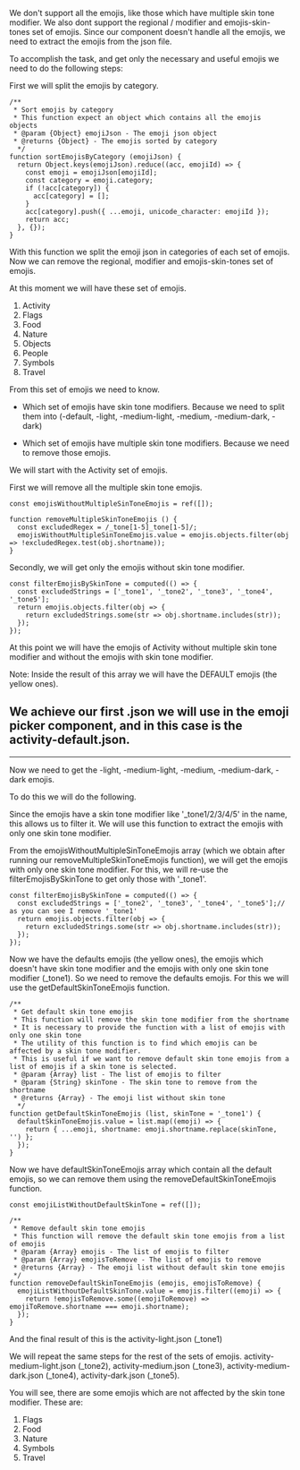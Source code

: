We don't support all the emojis, like those which have multiple skin tone modifier.
We also dont support the regional / modifier and emojis-skin-tones set of emojis.
Since our component doesn't handle all the emojis, we need to extract the emojis from the json file.


To accomplish the task, and get only the necessary and useful emojis we need to do the following steps:

First we will split the emojis by category.

```
/**
 * Sort emojis by category
 * This function expect an object which contains all the emojis objects
 * @param {Object} emojiJson - The emoji json object
 * @returns {Object} - The emojis sorted by category
  */
function sortEmojisByCategory (emojiJson) {
  return Object.keys(emojiJson).reduce((acc, emojiId) => {
    const emoji = emojiJson[emojiId];
    const category = emoji.category;
    if (!acc[category]) {
      acc[category] = [];
    }
    acc[category].push({ ...emoji, unicode_character: emojiId });
    return acc;
  }, {});
}
```

With this function we split the emoji json in categories of each set of emojis.
Now we can remove the regional, modifier and emojis-skin-tones set of emojis.

At this moment we will have these set of emojis.

1. Activity
2. Flags
3. Food
4. Nature
5. Objects
6. People
7. Symbols
8. Travel


From this set of emojis we need to know.
* Which set of emojis have skin tone modifiers. 
Because we need to split them into (-default, -light, -medium-light, -medium, -medium-dark, -dark)

* Which set of emojis have multiple skin tone modifiers.
Because we need to remove those emojis.

  
We will start with the Activity set of emojis.

First we will remove all the multiple skin tone emojis.

```
const emojisWithoutMultipleSinToneEmojis = ref([]);

function removeMultipleSkinToneEmojis () {
  const excludedRegex = /_tone[1-5]_tone[1-5]/;
  emojisWithoutMultipleSinToneEmojis.value = emojis.objects.filter(obj => !excludedRegex.test(obj.shortname));
}
```

Secondly, we will get only the emojis without skin tone modifier.

```
const filterEmojisBySkinTone = computed(() => {
  const excludedStrings = ['_tone1', '_tone2', '_tone3', '_tone4', '_tone5'];
  return emojis.objects.filter(obj => {
    return excludedStrings.some(str => obj.shortname.includes(str));
  });
});
```

At this point we will have the emojis of Activity without multiple skin tone modifier and without the emojis with skin tone modifier.

Note: Inside the result of this array we will have the DEFAULT emojis (the yellow ones).

## We achieve our first .json we will use in the emoji picker component, and in this case is the activity-default.json.

---

Now we need to get the -light, -medium-light, -medium, -medium-dark, -dark emojis.

To do this we will do the following.

Since the emojis have a skin tone modifier like '_tone1/2/3/4/5' in the name, this allows us to filter it.
We will use this function to extract the emojis with only one skin tone modifier.

From the emojisWithoutMultipleSinToneEmojis array (which we obtain after running our removeMultipleSkinToneEmojis function),
we will get the emojis with only one skin tone modifier.
For this, we will re-use the filterEmojisBySkinTone to get only those with '_tone1'.

```
const filterEmojisBySkinTone = computed(() => {
  const excludedStrings = ['_tone2', '_tone3', '_tone4', '_tone5'];// as you can see I remove '_tone1'
  return emojis.objects.filter(obj => {
    return excludedStrings.some(str => obj.shortname.includes(str));
  });
});
```

Now we have the defaults emojis (the yellow ones), the emojis which doesn't have skin tone modifier and the emojis with only one skin tone modifier (_tone1).
So we need to remove the defaults emojis.
For this we will use the getDefaultSkinToneEmojis function.

```
/**
 * Get default skin tone emojis
 * This function will remove the skin tone modifier from the shortname
 * It is necessary to provide the function with a list of emojis with only one skin tone
 * The utility of this function is to find which emojis can be affected by a skin tone modifier.
 * This is useful if we want to remove default skin tone emojis from a list of emojis if a skin tone is selected.
 * @param {Array} list - The list of emojis to filter
 * @param {String} skinTone - The skin tone to remove from the shortname
 * @returns {Array} - The emoji list without skin tone
  */
function getDefaultSkinToneEmojis (list, skinTone = '_tone1') {
  defaultSkinToneEmojis.value = list.map((emoji) => {
    return { ...emoji, shortname: emoji.shortname.replace(skinTone, '') };
  });
}
```

Now we have defaultSkinToneEmojis array which contain all the default emojis, so we can remove them using the removeDefaultSkinToneEmojis function.

```
const emojiListWithoutDefaultSkinTone = ref([]);

/**
 * Remove default skin tone emojis
 * This function will remove the default skin tone emojis from a list of emojis
 * @param {Array} emojis - The list of emojis to filter
 * @param {Array} emojisToRemove - The list of emojis to remove
 * @returns {Array} - The emoji list without default skin tone emojis
 */
function removeDefaultSkinToneEmojis (emojis, emojisToRemove) {
  emojiListWithoutDefaultSkinTone.value = emojis.filter((emoji) => {
    return !emojisToRemove.some((emojiToRemove) => emojiToRemove.shortname === emoji.shortname);
  });
}
```  

And the final result of this is the activity-light.json (_tone1)

We will repeat the same steps for the rest of the sets of emojis.
activity-medium-light.json (_tone2), activity-medium.json (_tone3), activity-medium-dark.json (_tone4), activity-dark.json (_tone5).

You will see, there are some emojis which are not affected by the skin tone modifier.
These are: 
1. Flags
2. Food
3. Nature
4. Symbols
5. Travel











